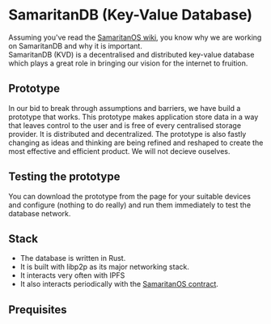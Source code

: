 # SamaritanDB (Key-Value Database)

Assuming you've read the <a href="https://algorealm.gitbook.io/samaritanos-a-d-system-for-digital-identity">SamaritanOS wiki</a>, you know why we are working on SamaritanDB and why it is important. 
<br>
SamaritanDB (KVD) is a decentralised and distributed key-value database which plays a great role in bringing our vision for the internet to fruition.
<br>
## Prototype
In our bid to break through assumptions and barriers, we have build a prototype that works. This prototype makes application store data in a way that leaves control to the user and is free of every centralised storage provider. It is distributed and decentralized. The prototype is also fastly changing as ideas and thinking are being refined and reshaped to create the most effective and efficient product. We will not decieve ouselves.
<br>
## Testing the prototype
You can download the prototype from the page for your suitable devices and configure (nothing to do really) and run them immediately to test the database network.
## Stack
- The database is written in Rust.
- It is built with libp2p as its major networking stack.
- It interacts very often with IPFS
- It also interacts periodically with the [SamaritanOS contract](https://github.com/algorealmInc/samaritanos-contract).
## Prequisites

